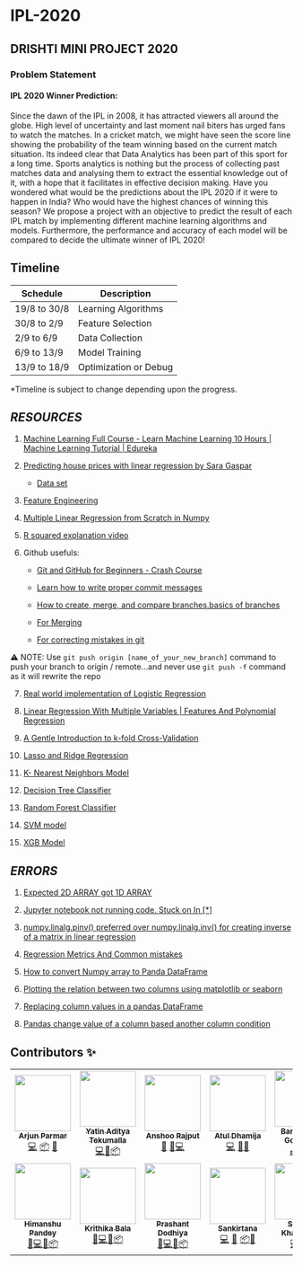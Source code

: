 # IPL-2020 
## DRISHTI MINI PROJECT 2020

### Problem Statement

#### IPL 2020 Winner Prediction:
Since the dawn of the IPL in 2008, it has attracted viewers all around the globe. High level of uncertainty
and last moment nail biters has urged fans to watch the matches. In a cricket match, we might have seen the
score line showing the probability of the team winning based on the current match situation. Its indeed
clear that Data Analytics has been part of this sport for a long time.
Sports analytics is nothing but the process of collecting past matches data and analysing them to extract the
essential knowledge out of it, with a hope that it facilitates in effective decision making.
Have you wondered what would be the predictions about the IPL 2020 if it were to happen in India? Who
would have the highest chances of winning this season? We propose a project with an objective to predict
the result of each IPL match by implementing different machine learning algorithms and models.
Furthermore, the performance and accuracy of each model will be compared to decide the ultimate winner
of IPL 2020!

## Timeline

| Schedule    | Description             |
| ----------- | ------------------------|
| 19/8 to 30/8| Learning Algorithms     |
| 30/8 to 2/9 | Feature Selection       |
| 2/9  to 6/9 | Data Collection         |
| 6/9  to 13/9| Model Training          |
| 13/9 to 18/9| Optimization or Debug   |

*Timeline is subject to change depending upon the progress.






## _RESOURCES_

1) [Machine Learning Full Course - Learn Machine Learning 10 Hours | Machine Learning Tutorial | Edureka](https://youtu.be/GwIo3gDZCVQ)

2) [Predicting house prices with linear regression by Sara Gaspar](https://medium.com/@datalesdatales/predicting-house-prices-with-linear-regression-595422992c48)
	
   * [Data set](https://www.kaggle.com/harlfoxem/housesalesprediction/data)

3) [Feature Engineering](https://www.kaggle.com/learn/feature-engineering)

4) [Multiple Linear Regression from Scratch in Numpy](https://towardsdatascience.com/multiple-linear-regression-from-scratch-in-numpy-36a3e8ac8014)

5) [R squared explanation video](https://youtu.be/2AQKmw14mHM)

6) Github usefuls:

   * [Git and GitHub for Beginners - Crash Course](https://youtu.be/RGOj5yH7evk)

   * [Learn how to write proper commit messages](https://chris.beams.io/posts/git-commit)

   * [How to create, merge, and compare branches,basics of branches](https://www.youtube.com/watch?v=JTE2Fn_sCZs&t=302s)

   * [For Merging](https://www.youtube.com/watch?v=GZILYABgAoo)	

   * [For correcting mistakes in git](https://www.youtube.com/watch?v=FdZecVxzJbk&t=358s)
	
:warning: NOTE: Use `git push origin [name_of_your_new_branch]` command to push your branch to origin / remote...and never use `git push -f` command as it will rewrite the repo 

7) [Real world implementation of Logistic Regression](https://towardsdatascience.com/real-world-implementation-of-logistic-regression-5136cefb8125)

8) [Linear Regression With Multiple Variables | Features And Polynomial Regression](https://youtu.be/Hwj_9wMXDVo)

9) [A Gentle Introduction to k-fold Cross-Validation](https://machinelearningmastery.com/k-fold-cross-validation)

10) [Lasso and Ridge Regression](https://towardsdatascience.com/ridge-and-lasso-regression-a-complete-guide-with-python-scikit-learn-e20e34bcbf0b)

11) [K- Nearest Neighbors Model](https://towardsdatascience.com/knn-using-scikit-learn-c6bed765be75)

12) [Decision Tree Classifier](https://medium.com/pursuitnotes/decision-tree-classification-in-9-steps-with-python-600c85ef56de)

13) [Random Forest Classifier](https://towardsdatascience.com/random-forest-classification-and-its-implementation-d5d840dbead0)

14) [SVM model](https://towardsdatascience.com/support-vector-machine-introduction-to-machine-learning-algorithms-934a444fca47)

15) [XGB Model](https://machinelearningmastery.com/develop-first-xgboost-model-python-scikit-learn)


	
## _ERRORS_
  
1) [Expected 2D ARRAY got 1D ARRAY](https://stackoverflow.com/questions/47965149/expected-2d-array-got-1d-array-instead-reshape-data)

2) [Jupyter notebook not running code. Stuck on In [*]](https://stackoverflow.com/questions/46383177/jupyter-notebook-not-running-code-stuck-on-in?fbclid=IwAR1mNHvgtmlUoVXcl4E5TOVUgHdczyUtVaXFkA8eDBXW6w55g7l2D0tJLD8) 
  
3) [numpy.linalg.pinv() preferred over numpy.linalg.inv() for creating inverse of a matrix in linear regression](https://stackoverflow.com/questions/49357417/why-is-numpy-linalg-pinv-preferred-over-numpy-linalg-inv-for-creating-invers)

4) [Regression Metrics And Common mistakes](https://towardsdatascience.com/regression-an-explanation-of-regression-metrics-and-what-can-go-wrong-a39a9793d914)

5) [How to convert Numpy array to Panda DataFrame](https://stackoverflow.com/questions/53816008/how-to-convert-numpy-array-to-panda-dataframe)

6) [Plotting the relation between two columns using matplotlib or seaborn](https://stackoverflow.com/questions/46046903/plotting-the-relation-between-two-columns-using-matplotlib-or-seaborn)

7) [Replacing column values in a pandas DataFrame](https://stackoverflow.com/questions/23307301/replacing-column-values-in-a-pandas-dataframe)

8) [Pandas change value of a column based another column condition](https://datascience.stackexchange.com/questions/56668/pandas-change-value-of-a-column-based-another-column-condition)


## Contributors ✨


<!-- ALL-CONTRIBUTORS-LIST:START - Do not remove or modify this section -->
<!-- prettier-ignore-start -->
<!-- markdownlint-disable -->
<table>
  <tr>
    <td align="center"><a href="https://github.com/arjunparmar"><img src="https://avatars3.githubusercontent.com/u/46809214?s=64&v=4" width="100px;" alt=""/><br /><sub><b>Arjun Parmar</b></sub></a><br /><a href="" title="Code">💻</a> <a href="">📦</a> <a href="" title="Documentation">📖</a></td>
    <td align="center"><a href="https://github.com/YatinAdityaT"><img src="https://avatars0.githubusercontent.com/u/46792739?s=64&v=4" width="100px;" alt=""/><br /><sub><b>Yatin Aditya Tekumalla</b></sub></a><br /><a href="" title="Code">💻</a><a href="" title="Design">🎨</a><a href="">📦</a></td>
    <td align="center"><a href="https://github.com/rajanshoo25"><img src="https://avatars3.githubusercontent.com/u/57529264?s=64&v=4" width="100px;" alt=""/><br /><sub><b>Anshoo Rajput </b></sub></a><br /><a href="" title="Documentation">📖</a> <a href="" title="Design">🎨</a><a href="" title="Code">💻</a></td>
    <td align="center"><a href="https://github.com/Atul-18-2000"><img src="https://avatars2.githubusercontent.com/u/52687463?s=64&v=4" width="100px;" alt=""/><br /><sub><b>Atul Dhamija</b></sub></a><br /><a href="" title="Code">💻</a> <a href="" title="Maintenance">🚧</a><a href="" title="Design">🎨</a></td>
    <td align="center"><a href="https://github.com/Banseedhar01"><img src="https://avatars2.githubusercontent.com/u/56584368?s=64&v=4" width="100px;" alt=""/><br /><sub><b>Banseedhar Gondaliya</b></sub></a><br /><a href="" title="Financial">💵</a> <a href="" title="Code">💻</a><a href="" title="Design">🎨</a></td>
    <td align="center"><a href="https://github.com/GrayFlash"><img src="https://avatars1.githubusercontent.com/u/57063469?s=64&v=4" width="100px;" alt=""/><br /><sub><b>Gaurav Kumar</b></sub></a><br /><a href="" title="Code">💻</a> <a href="" title="Bug reports">🐛</a><a href="" title="Design">🎨</a></td>
    <td align="center"><a href="https://github.com/H4R5H1T-007"><img src="https://avatars0.githubusercontent.com/u/57803023?s=64&v=4" width="100px;" alt=""/><br /><sub><b>Harshit</b></sub></a><br /><a href="" title="Code">💻</a><a href="" title="Design">🎨</a><a href="">📦</a></td>
  </tr>
  <tr>
    <td align="center"><a href="http://hp77-creator.github.io"><img src="https://avatars3.githubusercontent.com/u/24816726?s=64&v=4" width="100px;" alt=""/><br /><sub><b>Himanshu Pandey</b></sub></a><br /><a href="" title="Documentation">📖</a><a href="" title="Code">💻</a><a href="" title="Design">🎨</a><a href="">📦</a></td>
    <td align="center"><a href="https://github.com/krithikha2001"><img src="https://avatars0.githubusercontent.com/u/59526292?s=64&v=4" width="100px;" alt=""/><br /><sub><b>Krithika Bala</b></sub></a><br /><a href="" title="Documentation">📖</a><a href="" title="Code">💻</a><a href="" title="Design">🎨</a><a href="">📦</a></td>
    <td align="center"><a href="https://github.com/pra17dod"><img src="https://avatars1.githubusercontent.com/u/58771078?s=64&v=4" width="100px;" alt=""/><br /><sub><b>Prashant Dodhiya</b></sub></a><br /><a href="" title="Documentation">📖</a><a href="" title="Code">💻</a><a href="" title="Design">🎨</a><a href="">📦</a></td>
    <td align="center"><a href="https://github.com/geek-2002"><img src="https://avatars3.githubusercontent.com/u/59257797?s=64&v=4" width="100px;" alt=""/><br /><sub><b>Sankirtana</b></sub></a><br /><a href="" title="Code">💻</a> <a href="" title="Maintenance">🚧</a> <a href="">📦</a><a href="" title="Design">🎨</a></td>
    <td align="center"><a href="https://github.com/SARVESHKHANDELWAL"><img src="https://avatars2.githubusercontent.com/u/62640264?s=64&v=4" width="100px;" alt=""/><br /><sub><b>Sarvesh Khandelwal</b></sub></a><br /><a href="" title="Code">💻</a><a href="" title="Design">🎨</a><a href="">📦</a></td>
    
  </tr>
</table>

<!-- markdownlint-enable -->
<!-- prettier-ignore-end -->
<!-- ALL-CONTRIBUTORS-LIST:END -->




